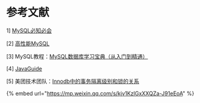 # 参考文献

1\] [MySQL必知必会](https://book.douban.com/subject/3354490/)

\[2\] [高性能MySQL](https://book.douban.com/subject/23008813/)

\[3\] MySQL教程：[MySQL数据库学习宝典（从入门到精通）](http://c.biancheng.net/mysql/)

\[4\] [JavaGuide](https://github.com/Snailclimb/JavaGuide)

\[5\] 美团技术团队：[Innodb中的事务隔离级别和锁的关系](https://tech.meituan.com/2014/08/20/innodb-lock.html)

{% embed url="https://mp.weixin.qq.com/s/kjv1KzlGxXXQZa-J91eEoA" %}



